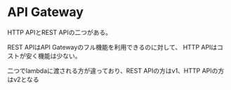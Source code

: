 # API Gateway

HTTP APIとREST APIの二つがある。

REST APIはAPI Gatewayのフル機能を利用できるのに対して、
HTTP APIはコストが安く機能は少ない。

二つでlambdaに渡される方が違っており、REST APIの方はv1、HTTP APIの方はv2となる
